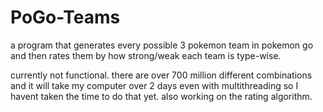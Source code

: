 # PoGo-Teams
a program that generates every possible 3 pokemon team in pokemon go and then rates them by how strong/weak each team is type-wise.

currently not functional. there are over 700 million different combinations and it will take my computer over 2 days even with multithreading so I havent taken the time to
do that yet. also working on the rating algorithm.
